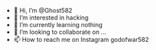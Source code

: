- 👋 Hi, I’m @Ghost582
- 👀 I’m interested in hacking
- 🌱 I’m currently learning nothing
- 💞️ I’m looking to collaborate on ...
- 📫 How to reach me on Instagram godofwar582

<!---
Ghost582/Ghost582 is a ✨ special ✨ repository because its `README.md` (this file) appears on your GitHub profile.
You can click the Preview link to take a look at your changes.
--->








